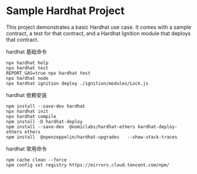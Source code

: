 # Sample Hardhat Project

This project demonstrates a basic Hardhat use case. It comes with a sample contract, a test for that contract, and a Hardhat Ignition module that deploys that contract.

hardhat 基础命令
```shell
npx hardhat help
npx hardhat test
REPORT_GAS=true npx hardhat test
npx hardhat node
npx hardhat ignition deploy ./ignition/modules/Lock.js
```

hardhat 依赖安装
```
npm install --save-dev hardhat
npx hardhat init
npx hardhat compile
npm install -D hardhat-deploy
npm install --save-dev  @nomiclabs/hardhat-ethers hardhat-deploy-ethers ethers
npm install  @openzeppelin/hardhat-upgrades   --show-stack-traces  
```

hardhat 常用命令
```
npm cache clean --force
npm config set registry https://mirrors.cloud.tencent.com/npm/

```
